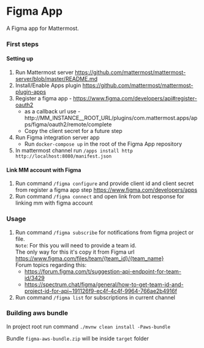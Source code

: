 # Figma App

A Figma app for Mattermost.

### First steps 

#### Setting up 
1. Run Mattermost server https://github.com/mattermost/mattermost-server/blob/master/README.md
2. Install/Enable Apps plugin  https://github.com/mattermost/mattermost-plugin-apps
3. Register a figma app - https://www.figma.com/developers/api#register-oauth2
   * as a callback url use - http://MM_INSTANCE__ROOT_URL/plugins/com.mattermost.apps/apps/figma/oauth2/remote/complete
   * Copy the client secret for a future step
4. Run Figma integration server app
   * Run `docker-compose up` in the root of the Figma App repository
5. In mattermost channel run `/apps install http http://localhost:8080/manifest.json`

#### Link MM account with Figma

1. Run command `/figma configure` and provide client id and client secret from register a figma app step https://www.figma.com/developers/apps
2. Run command `/figma connect` and open link from bot response for linking mm with figma account 

### Usage

1. Run command `/figma subscribe` for notifications from figma project or file.
   <br /> `Note`: For this you will need to provide a team id.
   <br />The only way for this it's copy it from Figma url
   https://www.figma.com/files/team/{team_id}/{team_name}
   <br /> Forum topics regarding this: 
   * https://forum.figma.com/t/suggestion-api-endpoint-for-team-id/3429
   * https://spectrum.chat/figma/general/how-to-get-team-id-and-project-id-for-api~191126f9-ec4f-4c4f-9964-766ae2b4916f
2. Run command `/figma list`  for subscriptions in current channel


### Building aws bundle

In project root run command  `./mvnw clean install -Paws-bundle`

Bundle `figma-aws-bundle.zip` will be inside `target` folder



